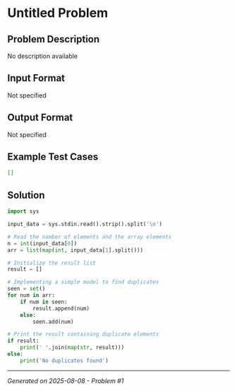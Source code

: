 # Untitled Problem

## Problem Description
No description available

## Input Format
Not specified

## Output Format
Not specified

## Example Test Cases
```json
[]
```

## Solution
```python
import sys

input_data = sys.stdin.read().strip().split('\n')

# Read the number of elements and the array elements
n = int(input_data[0])
arr = list(map(int, input_data[1].split()))

# Initialize the result list
result = []

# Implementing a simple model to find duplicates
seen = set()
for num in arr:
    if num in seen:
        result.append(num)
    else:
        seen.add(num)

# Print the result containing duplicate elements
if result:
    print(' '.join(map(str, result)))
else:
    print('No duplicates found')
```

---
*Generated on 2025-08-08 - Problem #1*